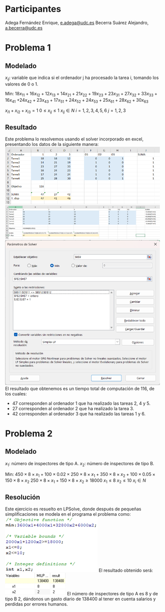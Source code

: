 # Participantes
Adega Fernández Enrique, e.adega@udc.es
Becerra Suárez Alejandro, a.becerra@udc.es
# Problema 1
## Modelado
$x_{ij}$: variable que indica si el ordenador j ha procesado la tarea i, tomando los valores de 0 o 1.

Min: $18x_{11}+16x_{12}+12x_{13}+14x_{21}+21x_{22}+19x_{23}+23x_{31}+27x_{32}+33x_{33}+16x_{41}$
$+24x_{42}+23x_{43}+17x_{51}+24x_{52}+24x_{53}+25x_{61}+28x_{62}+30x_{63}$

$x_{i1}+x_{i2}+x_{i3}=1$
$0\le x_{ij}\le1$
$x_{ij}\in N$
$i=1,2,3,4,5,6$     $j=1,2,3$
## Resultado
Este problema lo resolvemos usando el solver incorporado en excel, presentando los datos de la siguiente manera:
![](Pasted%20image%2020240109212208.png)
![](Pasted%20image%2020240109212227.png)
![](Pasted%20image%2020240109212237.png)
El resultado que obtenemos es un tiempo total de computación de 116, de los cuales:
- 47 corresponden al ordenador 1 que ha realizado las tareas 2, 4 y 5.
- 27 corresponden al ordenador 2 que ha realizado la tarea 3.
- 42 corresponden al ordenador 3 que ha realizado las tareas 1 y 6.
# Problema 2
## Modelado
$x_{1}$: número de inspectores de tipo A.
$x_{2}$: número de inspectores de tipo B.

Min: $450\times8\times x_1 + 100\times 0.02\times 250\times8\times x_1+350\times 8\times x_2+100\times0.05\times150\times8\times x_2$
$250\times8\times x_1+150\times8\times x_2\ge 18000$
$x_1\le8$
$x_2\le10$
$x_{i}\in N$
## Resolución
Este ejercicio es resuelto en LPSolve, donde después de pequeñas simplificaciones se modela en el programa el problema como:
![](Pasted%20image%2020240109185616.png)
El resultado obtenido será:
![](Pasted%20image%2020240109185627.png)
El número de inspectores de tipo A es 8 y de tipo B 2, dándonos un gasto diario de 138400 al tener en cuenta salarios y perdidas por errores humanos.